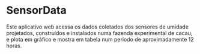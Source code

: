 # SensorData
Este aplicativo web acessa os dados coletados dos sensores de umidade projetados, construídos e instalados numa fazenda experimental de cacau, e plota em gráfico e mostra em tabela num período de aproximadamente 12 horas.
